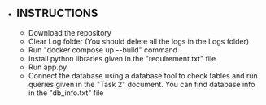 - ## INSTRUCTIONS
  - Download the repository
  - Clear Log folder (You should delete all the logs in the Logs folder)
  - Run "docker compose up --build" command
  - Install python libraries given in the "requirement.txt" file
  - Run app.py
  - Connect the database using a database tool to check tables and run queries given in the "Task 2" document. You can find database info in the "db_info.txt" file


